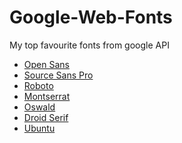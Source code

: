 Google-Web-Fonts
================

My top favourite fonts from google API

- [Open Sans](http://www.google.com/fonts/specimen/Open+Sans)
- [Source Sans Pro](http://www.google.com/fonts/specimen/Source+Sans+Pro)
- [Roboto](http://www.google.com/fonts/specimen/Roboto)
- [Montserrat](http://www.google.com/fonts/specimen/Montserrat)
- [Oswald](http://www.google.com/fonts/specimen/Oswald)
- [Droid Serif](http://www.google.com/fonts/specimen/Droid+Serif)
- [Ubuntu](http://www.google.com/fonts/specimen/Ubuntu)
